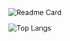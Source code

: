 ![Readme Card](https://github-readme-stats.vercel.app/api?username=Z0silver&theme=buefy&show_icons=true)

![Top Langs](https://github-readme-stats.vercel.app/api/top-langs/?username=z0silver&layout=compact)
